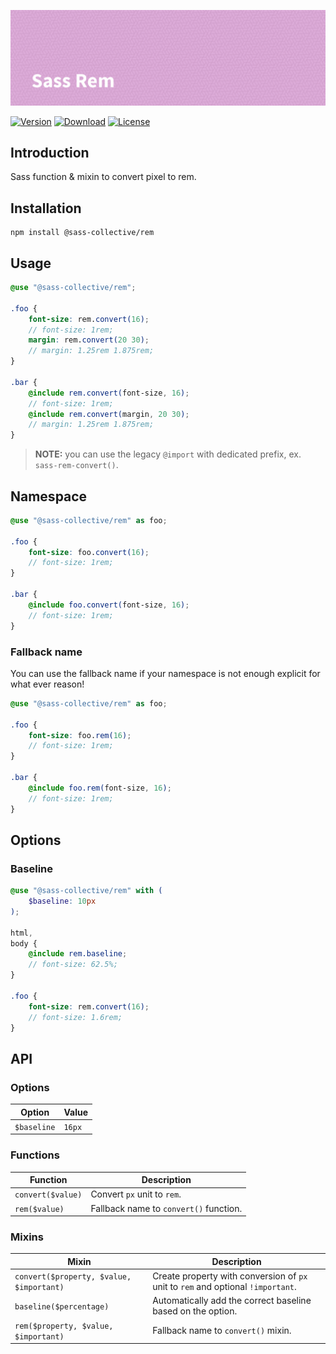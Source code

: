 ![Sass Rem](.github/banner.png)

[![Version](https://flat.badgen.net/npm/v/@sass-collective/rem)](https://www.npmjs.com/package/@sass-collective/rem)
[![Download](https://flat.badgen.net/npm/dt/@sass-collective/rem)](https://www.npmjs.com/package/@sass-collective/rem)
[![License](https://flat.badgen.net/npm/license/@sass-collective/rem)](https://www.npmjs.com/package/@sass-collective/rem)

## Introduction

Sass function & mixin to convert pixel to rem.

## Installation

```shell
npm install @sass-collective/rem
```

## Usage

```scss
@use "@sass-collective/rem";

.foo {
    font-size: rem.convert(16);
    // font-size: 1rem;
    margin: rem.convert(20 30);
    // margin: 1.25rem 1.875rem;
}

.bar {
    @include rem.convert(font-size, 16);
    // font-size: 1rem;
    @include rem.convert(margin, 20 30);
    // margin: 1.25rem 1.875rem;
}
```

> **NOTE:** you can use the legacy `@import` with dedicated prefix, ex. `sass-rem-convert()`.

## Namespace

```scss
@use "@sass-collective/rem" as foo;

.foo {
    font-size: foo.convert(16);
    // font-size: 1rem;
}

.bar {
    @include foo.convert(font-size, 16);
    // font-size: 1rem;
}
```

### Fallback name

You can use the fallback name if your namespace is not enough explicit for what ever reason!

```scss
@use "@sass-collective/rem" as foo;

.foo {
    font-size: foo.rem(16);
    // font-size: 1rem;
}

.bar {
    @include foo.rem(font-size, 16);
    // font-size: 1rem;
}
```

## Options

### Baseline

```scss
@use "@sass-collective/rem" with (
    $baseline: 10px
);

html,
body {
    @include rem.baseline;
    // font-size: 62.5%;
}

.foo {
    font-size: rem.convert(16);
    // font-size: 1.6rem;
}
```

## API

### Options

| Option | Value |
| --- | --- |
| `$baseline` | `16px` |

### Functions

| Function | Description |
| --- | --- |
| `convert($value)` | Convert `px` unit to `rem`. |
| `rem($value)` | Fallback name to `convert()` function. |

### Mixins

| Mixin | Description |
| --- | --- |
| `convert($property, $value, $important)` | Create property with conversion of `px` unit to `rem` and optional `!important`. |
| `baseline($percentage)` | Automatically add the correct baseline based on the option. |
| `rem($property, $value, $important)` | Fallback name to `convert()` mixin. |
